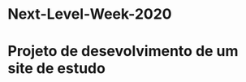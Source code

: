 # Next-Level-Week-2020
# Projeto de desevolvimento de um site de estudo
# 
#
#
#
#
#
#
#
#
#
#
#
#
#
#
#
#
#
#
